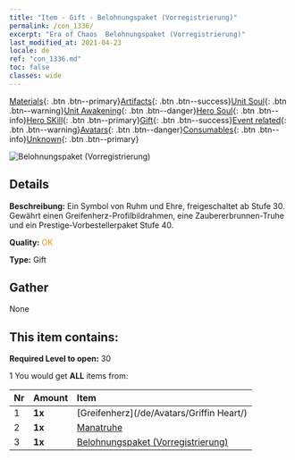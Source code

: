 ```yaml
---
title: "Item - Gift - Belohnungspaket (Vorregistrierung)"
permalink: /con_1336/
excerpt: "Era of Chaos  Belohnungspaket (Vorregistrierung)"
last_modified_at: 2021-04-23
locale: de
ref: "con_1336.md"
toc: false
classes: wide
---
```

 [Materials](/ItemsDE/){: .btn .btn--primary}[Artifacts](/ItemsDE/Artifacts/){: .btn .btn--success}[Unit Soul](/ItemsDE/UnitSoul/){: .btn .btn--warning}[Unit Awakening](/ItemsDE/UnitAwakening/){: .btn .btn--danger}[Hero Soul](/ItemsDE/HeroSoul/){: .btn .btn--info}[Hero SKill](/ItemsDE/HeroSkill/){: .btn .btn--primary}[Gift](/ItemsDE/Gift/){: .btn .btn--success}[Event related](/ItemsDE/Events/){: .btn .btn--warning}[Avatars](/ItemsDE/Avatars/){: .btn .btn--danger}[Consumables](/ItemsDE/Consumables/){: .btn .btn--info}[Unknown](/ItemsDE/Unknown/){: .btn .btn--primary}

 ![Belohnungspaket (Vorregistrierung)](/images/t/i_906011.png)

## Details
 **Beschreibung:** Ein Symbol von Ruhm und Ehre, freigeschaltet ab Stufe 30. Gewährt einen Greifenherz-Profilbildrahmen, eine Zaubererbrunnen-Truhe und ein Prestige-Vorbestellerpaket Stufe 40.

 **Quality:** <span style="color: #FF8C00">OK</span>

 **Type:** Gift

## Gather

  None

## This item contains:

 **Required Level to open:** 30

 1 You would get **ALL** items  from:

  | Nr | Amount |     Item    |
  |:---|:-------|:------------|
  | 1 |  **1x** | [Greifenherz](/de/Avatars/Griffin Heart/) |  | 
  | 2 |  **1x** | [Manatruhe](/ItemsDE/con_1335/) |  | 
  | 3 |  **1x** | [Belohnungspaket (Vorregistrierung)](/ItemsDE/con_1337/) |  | 
